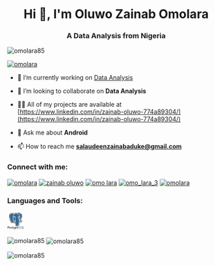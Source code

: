 <h1 align="center">Hi 👋, I'm Oluwo Zainab Omolara</h1>
<h3 align="center">A Data Analysis from Nigeria</h3>

<p align="left"> <img src="https://komarev.com/ghpvc/?username=omolara85&label=Profile%20views&color=0e75b6&style=flat" alt="omolara85" /> </p>

<p align="left"> <a href="https://twitter.com/omolara" target="blank"><img src="https://img.shields.io/twitter/follow/omolara?logo=twitter&style=for-the-badge" alt="omolara" /></a> </p>

- 🔭 I’m currently working on [Data Analysis](https://www.linkedin.com/posts/zainab-oluwo-774a89304_hi-everyone-i-am-here-again-as-an-intern-activity-7220886563574943744-xm06?utm_source=share&utm_medium=member_desktop)

- 👯 I’m looking to collaborate on **Data Analysis**

- 👨‍💻 All of my projects are available at [https://www.linkedin.com/in/zainab-oluwo-774a89304/](https://www.linkedin.com/in/zainab-oluwo-774a89304/)

- 💬 Ask me about **Android**

- 📫 How to reach me **salaudeenzainabaduke@gmail.com**

<h3 align="left">Connect with me:</h3>
<p align="left">
<a href="https://twitter.com/omolara" target="blank"><img align="center" src="https://raw.githubusercontent.com/rahuldkjain/github-profile-readme-generator/master/src/images/icons/Social/twitter.svg" alt="omolara" height="30" width="40" /></a>
<a href="https://linkedin.com/in/zainab oluwo" target="blank"><img align="center" src="https://raw.githubusercontent.com/rahuldkjain/github-profile-readme-generator/master/src/images/icons/Social/linked-in-alt.svg" alt="zainab oluwo" height="30" width="40" /></a>
<a href="https://fb.com/omo lara" target="blank"><img align="center" src="https://raw.githubusercontent.com/rahuldkjain/github-profile-readme-generator/master/src/images/icons/Social/facebook.svg" alt="omo lara" height="30" width="40" /></a>
<a href="https://instagram.com/omo_lara_3" target="blank"><img align="center" src="https://raw.githubusercontent.com/rahuldkjain/github-profile-readme-generator/master/src/images/icons/Social/instagram.svg" alt="omo_lara_3" height="30" width="40" /></a>
<a href="https://www.youtube.com/c/omolara" target="blank"><img align="center" src="https://raw.githubusercontent.com/rahuldkjain/github-profile-readme-generator/master/src/images/icons/Social/youtube.svg" alt="omolara" height="30" width="40" /></a>
</p>

<h3 align="left">Languages and Tools:</h3>
<p align="left"> <a href="https://www.postgresql.org" target="_blank" rel="noreferrer"> <img src="https://raw.githubusercontent.com/devicons/devicon/master/icons/postgresql/postgresql-original-wordmark.svg" alt="postgresql" width="40" height="40"/> </a> </p>

<p><img align="left" src="https://github-readme-stats.vercel.app/api/top-langs?username=omolara85&show_icons=true&locale=en&layout=compact" alt="omolara85" /></p>

<p>&nbsp;<img align="center" src="https://github-readme-stats.vercel.app/api?username=omolara85&show_icons=true&locale=en" alt="omolara85" /></p>

<p><img align="center" src="https://github-readme-streak-stats.herokuapp.com/?user=omolara85&" alt="omolara85" /></p>
